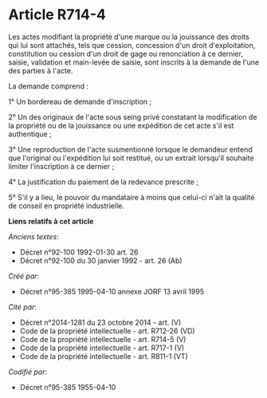# Article R714-4

Les actes modifiant la propriété d'une marque ou la jouissance des droits qui lui sont attachés, tels que cession, concession
d'un droit d'exploitation, constitution ou cession d'un droit de gage ou renonciation à ce dernier, saisie, validation et
main-levée de saisie, sont inscrits à la demande de l'une des parties à l'acte.

La demande comprend :

1° Un bordereau de demande d'inscription ;

2° Un des originaux de l'acte sous seing privé constatant la modification de la propriété ou de la jouissance ou une
expédition de cet acte s'il est authentique ;

3° Une reproduction de l'acte susmentionné lorsque le demandeur entend que l'original ou l'expédition lui soit restitué, ou
un extrait lorsqu'il souhaite limiter l'inscription à ce dernier ;

4° La justification du paiement de la redevance prescrite ;

5° S'il y a lieu, le pouvoir du mandataire à moins que celui-ci n'ait la qualité de conseil en propriété industrielle.

**Liens relatifs à cet article**

_Anciens textes_:

  - Décret n°92-100 1992-01-30 art. 26
  - Décret n°92-100 du 30 janvier 1992 - art. 26 (Ab)

_Créé par_:

  - Décret n°95-385 1995-04-10 annexe JORF 13 avril 1995

_Cité par_:

  - Décret n°2014-1281 du 23 octobre 2014 - art. (V)
  - Code de la propriété intellectuelle - art. R712-26 (VD)
  - Code de la propriété intellectuelle - art. R714-5 (V)
  - Code de la propriété intellectuelle - art. R717-1 (V)
  - Code de la propriété intellectuelle - art. R811-1 (VT)

_Codifié par_:

  - Décret n°95-385 1955-04-10
